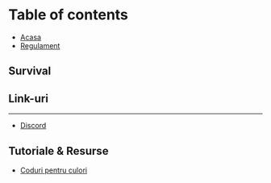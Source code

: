 # Table of contents

* [Acasa](README.md)
* [Regulament](regulament.md)

## Survival

## Link-uri

---

* [Discord](https://discord.me/royal)

## Tutoriale & Resurse <a id="tutoriale-resurse"></a>

* [Coduri pentru culori](tutoriale-resurse/coduri-pentru-culori.md)

